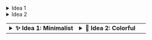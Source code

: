 <details>
<summary>Idea 1</summary>

![Image1](url_to_image1)
Text for idea 1

</details>

<details>
<summary>Idea 2</summary>

![Image2](url_to_image2)
Text for idea 2

</details>


<table>
  <tr>
    <td width="50%">
      <details>
        <summary><strong>✨ Idea 1: Minimalist</strong></summary>
        <img src="https://raw.githubusercontent.com/github/explore/main/topics/clean-code/clean-code.png" width="100%" />
        <p>Clean layout with neutral colors and fast UX.</p>
      </details>
    </td>
    <td width="50%">
      <details>
        <summary><strong>🌈 Idea 2: Colorful</strong></summary>
        <img src="https://raw.githubusercontent.com/github/explore/main/topics/design/design.png" width="100%" />
        <p>Bright colors and playful layout for creative apps.</p>
      </details>
    </td>
  </tr>
</table>
